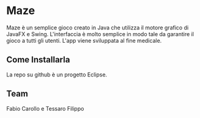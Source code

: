 # Maze

Maze è un semplice gioco creato in Java che utilizza il motore grafico di JavaFX e Swing. L'interfaccia è molto semplice in modo tale da garantire il gioco a tutti gli utenti.
L'app viene sviluppata al fine medicale.

## Come Installarla

La repo su github è un progetto Eclipse.

## Team

Fabio Carollo e Tessaro Filippo
